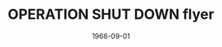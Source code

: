 --- 
title: OPERATION SHUT DOWN flyer
featured: black-panthers-1.jpg
featuredAlt: Flyer for boycott
layout: "tc-single"
draft: false
hasContentInGallery: true
date: 1966-09-01
--- 